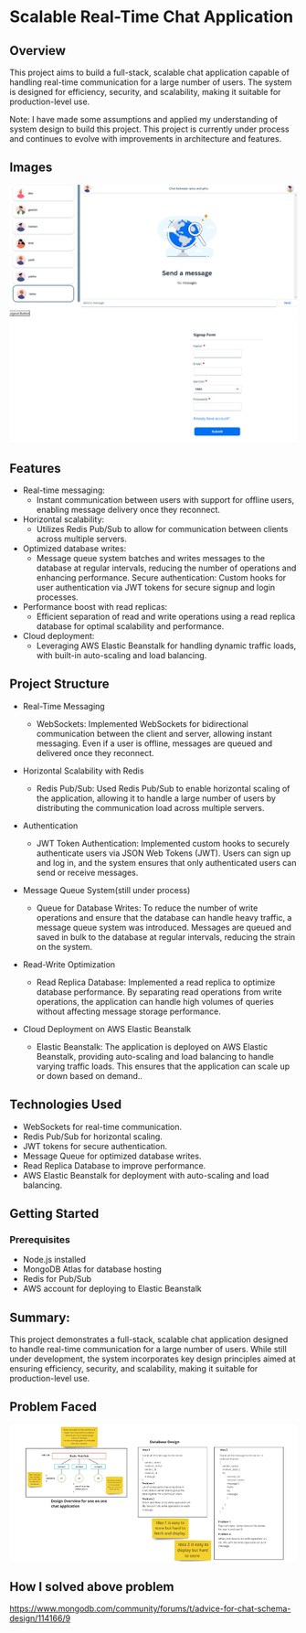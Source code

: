 # Scalable Real-Time Chat Application

## Overview
This project aims to build a full-stack, scalable chat application capable of handling real-time communication for a large number of users. The system is designed for efficiency, security, and scalability, making it suitable for production-level use.

Note: I have made some assumptions and applied my understanding of system design to build this project. This project is currently under process and continues to evolve with improvements in architecture and features.


## Images
![Scalable Chat Application ui](ScalableChatApplication_ui.png)
![Scalable Chat Application Login ui](ScalableChatApplicationLogin_ui.png)

## Features
* Real-time messaging: 
    * Instant communication between users with support for offline users, enabling message delivery once they reconnect.
* Horizontal scalability: 
    * Utilizes Redis Pub/Sub to allow for communication between clients across multiple servers.
* Optimized database writes: 
    *  Message queue system batches and writes messages to the database at regular intervals, reducing the number of operations and enhancing performance.
Secure authentication: Custom hooks for user authentication via JWT tokens for secure signup and login processes.
* Performance boost with read replicas: 
    *  Efficient separation of read and write operations using a read replica database for optimal scalability and performance.
* Cloud deployment: 
    *  Leveraging AWS Elastic Beanstalk for handling dynamic traffic loads, with built-in auto-scaling and load balancing.

## Project Structure
* Real-Time Messaging

    * WebSockets: Implemented WebSockets for bidirectional communication between the client and server, allowing instant messaging. Even if a user is offline, messages are queued and delivered once they reconnect.
* Horizontal Scalability with Redis

    * Redis Pub/Sub: Used Redis Pub/Sub to enable horizontal scaling of the application, allowing it to handle a large number of users by distributing the communication load across multiple servers.

* Authentication

    * JWT Token Authentication: Implemented custom hooks to securely authenticate users via JSON Web Tokens (JWT). Users can sign up and log in, and the system ensures that only authenticated users can send or receive messages.

* Message Queue System(still under process)

    * Queue for Database Writes: To reduce the number of write operations and ensure that the database can handle heavy traffic, a message queue system was introduced. Messages are queued and saved in bulk to the database at regular intervals, reducing the strain on the system.
* Read-Write Optimization

    * Read Replica Database: Implemented a read replica to optimize database performance. By separating read operations from write operations, the application can handle high volumes of queries without affecting message storage performance.
* Cloud Deployment on AWS Elastic Beanstalk

    * Elastic Beanstalk: The application is deployed on AWS Elastic Beanstalk, providing auto-scaling and load balancing to handle varying traffic loads. This ensures that the application can scale up or down based on demand..

## Technologies Used
* WebSockets for real-time communication.
* Redis Pub/Sub for horizontal scaling.
* JWT tokens for secure authentication.
* Message Queue for optimized database writes.
* Read Replica Database to improve performance.
* AWS Elastic Beanstalk for deployment with auto-scaling and load balancing.
## Getting Started
### Prerequisites
* Node.js installed
* MongoDB Atlas for database hosting
* Redis for Pub/Sub
* AWS account for deploying to Elastic Beanstalk

## Summary:
This project demonstrates a full-stack, scalable chat application designed to handle real-time communication for a large number of users. While still under development, the system incorporates key design principles aimed at ensuring efficiency, security, and scalability, making it suitable for production-level use.

## Problem Faced 
![Scalable Chat Application Db](ScalableChatApplicationDatabase.png)

## How I solved above problem
https://www.mongodb.com/community/forums/t/advice-for-chat-schema-design/114166/9
